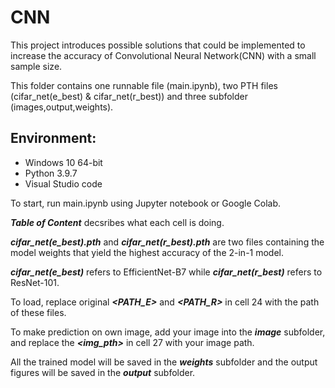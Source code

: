 # CNN

This project introduces possible solutions that could be implemented to increase the accuracy of Convolutional Neural Network(CNN) with a small sample size.

This folder contains one runnable file (main.ipynb), two PTH files (cifar_net(e_best) & cifar_net(r_best)) and three subfolder (images,output,weights).

## Environment:
- Windows 10 64-bit
- Python 3.9.7
- Visual Studio code

To start, run main.ipynb using Jupyter notebook or Google Colab.

***Table of Content*** decsribes what each cell is doing.

**_cifar_net(e_best).pth_** and **_cifar_net(r_best).pth_** are two files containing the model weights that yield the highest accuracy of the 2-in-1 model.

**_cifar_net(e_best)_** refers to EfficientNet-B7 while **_cifar_net(r_best)_** refers to ResNet-101.

To load, replace original **_<PATH_E>_** and **_<PATH_R>_** in cell 24 with the path of these files.

To make prediction on own image, add your image into the ***image*** subfolder, and replace the **_<img_pth>_** in cell 27 with your image path.

All the trained model will be saved in the ***weights*** subfolder and the output figures will be saved in the ***output*** subfolder.
